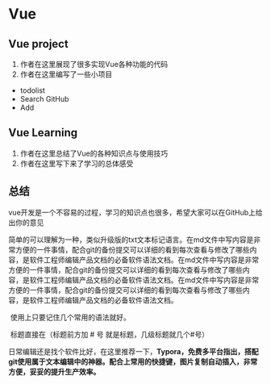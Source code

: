 # Vue
## Vue project
1. 作者在这里展现了很多实现Vue各种功能的代码  
2. 作者在这里编写了一些小项目
* todolist
* Search GitHub
* Add  
## Vue Learning

1. 作者在这里总结了Vue的各种知识点与使用技巧
2. 作者在这里写下来了学习的总体感受 
## 总结

​	  vue开发是一个不容易的过程，学习的知识点也很多，希望大家可以在GitHub上给出你的意见

​	  简单的可以理解为一种，类似升级版的txt文本标记语言。在md文件中写内容是非常方便的一件事情，配合git的备份提交可以详细的看到每次查看与修改了哪些内容，是软件工程师编辑产品文档的必备软件语法文档。在md文件中写内容是非常方便的一件事情，配合git的备份提交可以详细的看到每次查看与修改了哪些内容，是软件工程师编辑产品文档的必备软件语法文档。在md文件中写内容是非常方便的一件事情，配合git的备份提交可以详细的看到每次查看与修改了哪些内容，是软件工程师编辑产品文档的必备软件语法文档。

​	  使用上只要记住几个常用的语法就好。

​	  标题直接在（标题前方加 # 号 就是标题，几级标题就几个#号）

​	  日常编辑还是找个软件比好，在这里推荐一下，**Typora，免费多平台指出，搭配git使用属于文本编辑中的神器。配合上常用的快捷键，图片复制自动插入，非常方便，妥妥的提升生产效率。**
